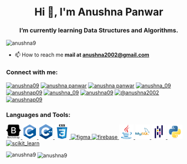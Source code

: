 <h1 align="center">Hi 👋, I'm Anushna Panwar</h1>
<h3 align="center">I’m currently learning Data Structures and Algorithms.</h3>

<p align="left"> <img src="https://komarev.com/ghpvc/?username=anushna9&label=Profile%20views&color=0e75b6&style=flat" alt="anushna9" /> </p>

- 📫 How to reach me **mail at anushna2002@gmail.com**

<h3 align="left">Connect with me:</h3>
<p align="left">
<a href="https://twitter.com/anushna09" target="blank"><img align="center" src="https://raw.githubusercontent.com/rahuldkjain/github-profile-readme-generator/master/src/images/icons/Social/twitter.svg" alt="anushna09" height="30" width="40" /></a>
<a href="https://linkedin.com/in/anushna panwar" target="blank"><img align="center" src="https://raw.githubusercontent.com/rahuldkjain/github-profile-readme-generator/master/src/images/icons/Social/linked-in-alt.svg" alt="anushna panwar" height="30" width="40" /></a>
<a href="https://kaggle.com/anushna panwar" target="blank"><img align="center" src="https://raw.githubusercontent.com/rahuldkjain/github-profile-readme-generator/master/src/images/icons/Social/kaggle.svg" alt="anushna panwar" height="30" width="40" /></a>
<a href="https://www.codechef.com/users/anushna_09" target="blank"><img align="center" src="https://cdn.jsdelivr.net/npm/simple-icons@3.1.0/icons/codechef.svg" alt="anushna_09" height="30" width="40" /></a>
<a href="https://www.hackerrank.com/anushnap09" target="blank"><img align="center" src="https://raw.githubusercontent.com/rahuldkjain/github-profile-readme-generator/master/src/images/icons/Social/hackerrank.svg" alt="anushnap09" height="30" width="40" /></a>
<a href="https://codeforces.com/profile/anushna_09" target="blank"><img align="center" src="https://raw.githubusercontent.com/rahuldkjain/github-profile-readme-generator/master/src/images/icons/Social/codeforces.svg" alt="anushna_09" height="30" width="40" /></a>
<a href="https://www.leetcode.com/anushna09" target="blank"><img align="center" src="https://raw.githubusercontent.com/rahuldkjain/github-profile-readme-generator/master/src/images/icons/Social/leet-code.svg" alt="anushna09" height="30" width="40" /></a>
<a href="https://www.hackerearth.com/@anushna2002" target="blank"><img align="center" src="https://raw.githubusercontent.com/rahuldkjain/github-profile-readme-generator/master/src/images/icons/Social/hackerearth.svg" alt="@anushna2002" height="30" width="40" /></a>
<a href="https://auth.geeksforgeeks.org/user/anushnap09" target="blank"><img align="center" src="https://raw.githubusercontent.com/rahuldkjain/github-profile-readme-generator/master/src/images/icons/Social/geeks-for-geeks.svg" alt="anushnap09" height="30" width="40" /></a>
</p>

<h3 align="left">Languages and Tools:</h3>
<p align="left"> <a href="https://getbootstrap.com" target="_blank" rel="noreferrer"> <img src="https://raw.githubusercontent.com/devicons/devicon/master/icons/bootstrap/bootstrap-plain-wordmark.svg" alt="bootstrap" width="40" height="40"/> </a> <a href="https://www.cprogramming.com/" target="_blank" rel="noreferrer"> <img src="https://raw.githubusercontent.com/devicons/devicon/master/icons/c/c-original.svg" alt="c" width="40" height="40"/> </a> <a href="https://www.w3schools.com/cpp/" target="_blank" rel="noreferrer"> <img src="https://raw.githubusercontent.com/devicons/devicon/master/icons/cplusplus/cplusplus-original.svg" alt="cplusplus" width="40" height="40"/> </a> <a href="https://www.w3schools.com/css/" target="_blank" rel="noreferrer"> <img src="https://raw.githubusercontent.com/devicons/devicon/master/icons/css3/css3-original-wordmark.svg" alt="css3" width="40" height="40"/> </a> <a href="https://www.figma.com/" target="_blank" rel="noreferrer"> <img src="https://www.vectorlogo.zone/logos/figma/figma-icon.svg" alt="figma" width="40" height="40"/> </a> <a href="https://firebase.google.com/" target="_blank" rel="noreferrer"> <img src="https://www.vectorlogo.zone/logos/firebase/firebase-icon.svg" alt="firebase" width="40" height="40"/> </a> <a href="https://www.java.com" target="_blank" rel="noreferrer"> <img src="https://raw.githubusercontent.com/devicons/devicon/master/icons/java/java-original.svg" alt="java" width="40" height="40"/> </a> <a href="https://www.mysql.com/" target="_blank" rel="noreferrer"> <img src="https://raw.githubusercontent.com/devicons/devicon/master/icons/mysql/mysql-original-wordmark.svg" alt="mysql" width="40" height="40"/> </a> <a href="https://pandas.pydata.org/" target="_blank" rel="noreferrer"> <img src="https://raw.githubusercontent.com/devicons/devicon/2ae2a900d2f041da66e950e4d48052658d850630/icons/pandas/pandas-original.svg" alt="pandas" width="40" height="40"/> </a> <a href="https://www.python.org" target="_blank" rel="noreferrer"> <img src="https://raw.githubusercontent.com/devicons/devicon/master/icons/python/python-original.svg" alt="python" width="40" height="40"/> </a> <a href="https://scikit-learn.org/" target="_blank" rel="noreferrer"> <img src="https://upload.wikimedia.org/wikipedia/commons/0/05/Scikit_learn_logo_small.svg" alt="scikit_learn" width="40" height="40"/> </a> </p>

<p><img align="left" src="https://github-readme-stats.vercel.app/api/top-langs?username=anushna9&show_icons=true&locale=en&layout=compact" alt="anushna9" /></p>

<p>&nbsp;<img align="center" src="https://github-readme-stats.vercel.app/api?username=anushna9&show_icons=true&locale=en" alt="anushna9" /></p>


<!--### Hey there 👋 , I'm Anushna Panwar
- 🌱 I’m currently learning Data Structures and Algorithms.
- 📫 How to reach me: mail at anushna2002@gmail.com
- 😄 Pronouns: She/Her

![GitHub Stats](https://github-readme-stats.vercel.app/api?username=anushna9&theme=nightowl)
![Top Langs](https://github-readme-stats.vercel.app/api/top-langs/?username=anushna9&theme=nightowl&layout=compact)

<!--
**anushna9/anushna9** is a ✨ _special_ ✨ repository because its `README.md` (this file) appears on your GitHub profile.

Here are some ideas to get you started:

- 🔭 I’m currently working on ...
- 🌱 I’m currently learning ...
- 👯 I’m looking to collaborate on ...
- 🤔 I’m looking for help with ...
- 💬 Ask me about ...
- 📫 How to reach me: ...
- 😄 Pronouns: ...
- ⚡ Fun fact: ...
-->
